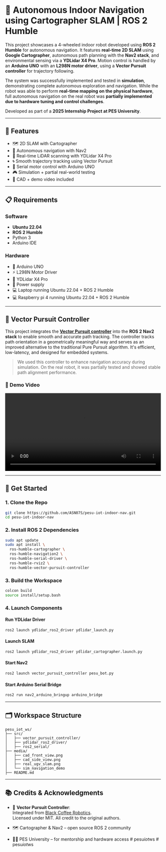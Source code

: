 # 🤖 Autonomous Indoor Navigation using Cartographer SLAM | ROS 2 Humble

This project showcases a 4-wheeled indoor robot developed using **ROS 2 Humble** for autonomous navigation. It features **real-time 2D SLAM** using **Google Cartographer**, autonomous path planning with the **Nav2 stack**, and environmental sensing via a **YDLidar X4 Pro**. Motion control is handled by an **Arduino UNO** with an **L298N motor driver**, using a **Vector Pursuit controller** for trajectory following.

The system was successfully implemented and tested in **simulation**, demonstrating complete autonomous exploration and navigation. While the robot was able to perform **real-time mapping on the physical hardware**, full autonomous navigation on the real robot was **partially implemented due to hardware tuning and control challenges**.

Developed as part of a **2025 Internship Project at PES University**.

---

## 📌 Features

- 🗺️ 2D SLAM with Cartographer
- 🧭 Autonomous navigation with Nav2
- 🔦 Real-time LiDAR scanning with YDLidar X4 Pro
- 🌀 Smooth trajectory tracking using Vector Pursuit
- 🛞 Serial motor control with Arduino UNO
- 🎮 Simulation + partial real-world testing
- 🎥 CAD + demo video included

---

## 📋 Requirements

### Software
- **Ubuntu 22.04**
- **ROS 2 Humble**
- Python 3
- Arduino IDE

### Hardware
- 🧠 Arduino UNO
- ⚡ L298N Motor Driver
- 🔦 YDLidar X4 Pro
- 🔋 Power supply
- 💻 Laptop running Ubuntu 22.04 + ROS 2 Humble
- 💻 Raspberry pi 4 running Ubuntu 22.04 + ROS 2 Humble

---

## 🧭 Vector Pursuit Controller

This project integrates the **[Vector Pursuit controller](https://github.com/blackcoffeerobotics/vector_pursuit_controller)** into the **ROS 2 Nav2 stack** to enable smooth and accurate path tracking. The controller tracks path orientation in a geometrically meaningful way and serves as an improved alternative to the traditional Pure Pursuit algorithm. It's efficient, low-latency, and designed for embedded systems.

> We used this controller to enhance navigation accuracy during simulation. On the real robot, it was partially tested and showed stable path alignment performance.

### 🎥 Demo Video

<video width="100%" controls>
  <source src="media/sim_navigation_demo.mp4" type="video/mp4">
  
</video>

---

## 🚀 Get Started

### 1. Clone the Repo

```bash
git clone https://github.com/ASN07S/pesu-iot-indoor-nav.git
cd pesu-iot-indoor-nav
```

### 2. Install ROS 2 Dependencies

```bash
sudo apt update
sudo apt install \
  ros-humble-cartographer \
  ros-humble-navigation2 \
  ros-humble-serial-driver \
  ros-humble-rviz2 \
  ros-humble-vector-pursuit-controller
```

### 3. Build the Workspace

```bash
colcon build
source install/setup.bash
```

### 4. Launch Components

#### Run YDLidar Driver

```bash
ros2 launch ydlidar_ros2_driver ydlidar_launch.py
```

#### Launch SLAM

```bash
ros2 launch ydlidar_ros2_driver ydlidar_cartographer.launch.py
```

#### Start Nav2

```bash
ros2 launch vector_pursuit_controller pesu_bot.py
```

#### Start Arduino Serial Bridge

```bash
ros2 run nav2_arduino_bringup arduino_bridge
```

---

## 🗂️ Workspace Structure

```
pesu_iot_ws/
├── src/
│   ├── vector_pursuit_controller/
│   ├── ydlidar_ros2_driver/
│   ├── ros2_serial/
├── media/
│   ├── cad_front_view.png
│   ├── cad_side_view.png
│   ├── real_ugv_slam.png
│   └── sim_navigation_demo
├── README.md
```

---

## 📚 Credits & Acknowledgments

- 🔄 **Vector Pursuit Controller**:  
  Integrated from [Black Coffee Robotics](https://github.com/blackcoffeerobotics/vector_pursuit_controller).  
  Licensed under MIT. All credit to the original authors.

- 🗺️ Cartographer & Nav2 – open source ROS 2 community

- 👨‍🏫 PES University – for mentorship and hardware access
#   p e s u _ i o t _ w s  
 #   p e s u _ i o t _ w s  
 